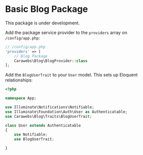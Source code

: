 Basic Blog Package
==================
This package is under development.

Add the package service provider to the `providers` array on `/config/app.php`:

~~~php
// /config/app.php
'providers' => [
    // Blog Package
    Carawebs\Blog\BlogProvider::class
];
~~~

Add the `BlogUserTrait` to your `User` model. This sets up Eloquent relationships:

~~~php
<?php

namespace App;

use Illuminate\Notifications\Notifiable;
use Illuminate\Foundation\Auth\User as Authenticatable;
use Carawebs\Blog\Traits\BlogUserTrait;

class User extends Authenticatable
{
    use Notifiable;
    use BlogUserTrait;

}
~~~

